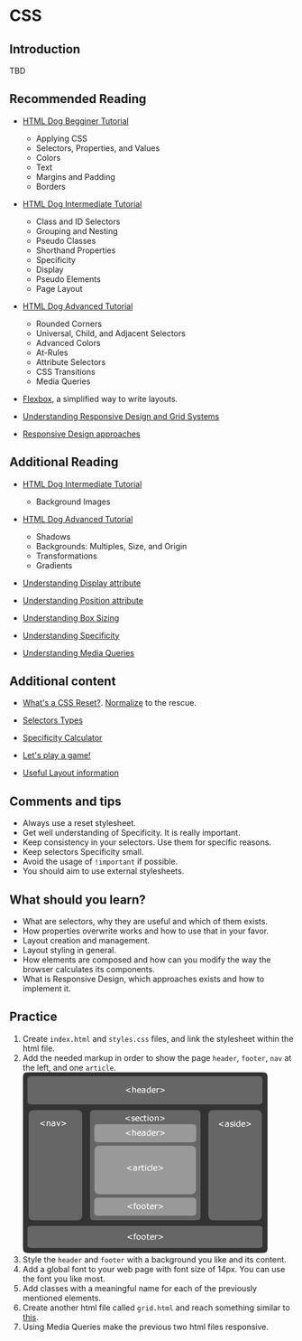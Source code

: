 # CSS

## Introduction

TBD

## Recommended Reading

- [HTML Dog Begginer Tutorial](http://htmldog.com/guides/css/beginner/)

  - Applying CSS
  - Selectors, Properties, and Values
  - Colors
  - Text
  - Margins and Padding
  - Borders

- [HTML Dog Intermediate Tutorial](http://htmldog.com/guides/css/intermediate/)

  - Class and ID Selectors
  - Grouping and Nesting
  - Pseudo Classes
  - Shorthand Properties
  - Specificity
  - Display
  - Pseudo Elements
  - Page Layout

- [HTML Dog Advanced Tutorial](http://htmldog.com/guides/css/advanced/)

  - Rounded Corners
  - Universal, Child, and Adjacent Selectors
  - Advanced Colors
  - At-Rules
  - Attribute Selectors
  - CSS Transitions
  - Media Queries

- [Flexbox](https://css-tricks.com/snippets/css/a-guide-to-flexbox/), a simplified way to write layouts.

- [Understanding Responsive Design and Grid Systems](http://adamkaplan.me/grid/)

- [Responsive Design approaches](https://medium.com/@JuliSudi/mobile-first-design-vs-desktop-first-design-vs-element-first-design-5d1015632a61)

## Additional Reading

- [HTML Dog Intermediate Tutorial](http://htmldog.com/guides/css/intermediate/)

  - Background Images

- [HTML Dog Advanced Tutorial](http://htmldog.com/guides/css/advanced/)

  - Shadows
  - Backgrounds: Multiples, Size, and Origin
  - Transformations
  - Gradients

- [Understanding Display attribute](https://www.creativebloq.com/how-to/understanding-the-css-display-property)

- [Understanding Position attribute](http://learnlayout.com/position.html)

- [Understanding Box Sizing](https://zellwk.com/blog/understanding-css-box-sizing/)

- [Understanding Specificity](https://medium.com/@dte/understanding-css-selector-specificity-a02238a02a59)

- [Understanding Media Queries](https://css-tricks.com/css-media-queries/)

## Additional content

- [What's a CSS Reset?](https://cssreset.com/what-is-a-css-reset/). [Normalize](https://github.com/necolas/normalize.css) to the rescue.

- [Selectors Types](https://www.sitepoint.com/css-selectors/)

- [Specificity Calculator](http://specificity.keegan.st/)

- [Let's play a game!](http://flukeout.github.io/)

- [Useful Layout information](https://adamschwartz.co/magic-of-css/chapters/2-layout/)

## Comments and tips

- Always use a reset stylesheet.
- Get well understanding of Specificity. It is really important.
- Keep consistency in your selectors. Use them for specific reasons.
- Keep selectors Specificity small.
- Avoid the usage of `!important` if possible.
- You should aim to use external stylesheets.

## What should you learn?

- What are selectors, why they are useful and which of them exists.
- How properties overwrite works and how to use that in your favor.
- Layout creation and management.
- Layout styling in general.
- How elements are composed and how can you modify the way the browser calculates its components.
- What is Responsive Design, which approaches exists and how to implement it.

## Practice

1.  Create `index.html` and `styles.css` files, and link the stylesheet within the html file.
2.  Add the needed markup in order to show the page `header`, `footer`, `nav` at the left, and one `article`.
![alt text](./mock.png "HTML5 structure")
3.  Style the `header` and `footer` with a background you like and its content.
4.  Add a global font to your web page with font size of 14px. You can use the font you like most.
5.  Add classes with a meaningful name for each of the previously mentioned elements.
6.  Create another html file called `grid.html` and reach something similar to [this](https://codepen.io/morganfeeney/full/qtkKy).
7.  Using Media Queries make the previous two html files responsive.


